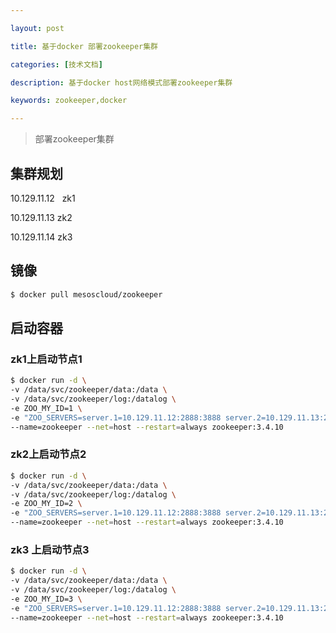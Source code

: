 ```yaml
---

layout: post

title: 基于docker 部署zookeeper集群

categories: [技术文档]

description: 基于docker host网络模式部署zookeeper集群

keywords: zookeeper,docker

---
```



> 部署zookeeper集群

## 集群规划

10.129.11.12   zk1

10.129.11.13   zk2

10.129.11.14   zk3

## 镜像

```bash
$ docker pull mesoscloud/zookeeper
```
## 启动容器
### zk1上启动节点1
```bash
$ docker run -d \
-v /data/svc/zookeeper/data:/data \
-v /data/svc/zookeeper/log:/datalog \
-e ZOO_MY_ID=1 \
-e "ZOO_SERVERS=server.1=10.129.11.12:2888:3888 server.2=10.129.11.13:2888:3888 server.3=10.129.11.14:2888:3888" \
--name=zookeeper --net=host --restart=always zookeeper:3.4.10
```
### zk2上启动节点2
```bash
$ docker run -d \
-v /data/svc/zookeeper/data:/data \
-v /data/svc/zookeeper/log:/datalog \
-e ZOO_MY_ID=2 \
-e "ZOO_SERVERS=server.1=10.129.11.12:2888:3888 server.2=10.129.11.13:2888:3888 server.3=10.129.11.14:2888:3888" \
--name=zookeeper --net=host --restart=always zookeeper:3.4.10
```
### zk3 上启动节点3
```bash
$ docker run -d \
-v /data/svc/zookeeper/data:/data \
-v /data/svc/zookeeper/log:/datalog \
-e ZOO_MY_ID=3 \
-e "ZOO_SERVERS=server.1=10.129.11.12:2888:3888 server.2=10.129.11.13:2888:3888 server.3=10.129.11.14:2888:3888" \
--name=zookeeper --net=host --restart=always zookeeper:3.4.10
```
